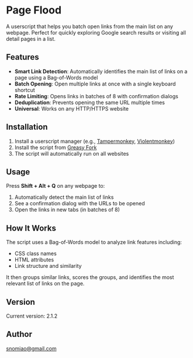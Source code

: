 # Page Flood

A userscript that helps you batch open links from the main list on any webpage. Perfect for quickly exploring Google search results or visiting all detail pages in a list.

## Features

- **Smart Link Detection**: Automatically identifies the main list of links on a page using a Bag-of-Words model
- **Batch Opening**: Open multiple links at once with a single keyboard shortcut
- **Rate Limiting**: Opens links in batches of 8 with confirmation dialogs
- **Deduplication**: Prevents opening the same URL multiple times
- **Universal**: Works on any HTTP/HTTPS website

## Installation

1. Install a userscript manager (e.g., [Tampermonkey](https://www.tampermonkey.net/), [Violentmonkey](https://violentmonkey.github.io/))
2. Install the script from [Greasy Fork](https://greasyfork.org/scripts/528027)
3. The script will automatically run on all websites

## Usage

Press **Shift + Alt + Q** on any webpage to:
1. Automatically detect the main list of links
2. See a confirmation dialog with the URLs to be opened
3. Open the links in new tabs (in batches of 8)

## How It Works

The script uses a Bag-of-Words model to analyze link features including:
- CSS class names
- HTML attributes
- Link structure and similarity

It then groups similar links, scores the groups, and identifies the most relevant list of links on the page.

## Version

Current version: 2.1.2

## Author

snomiao@gmail.com

